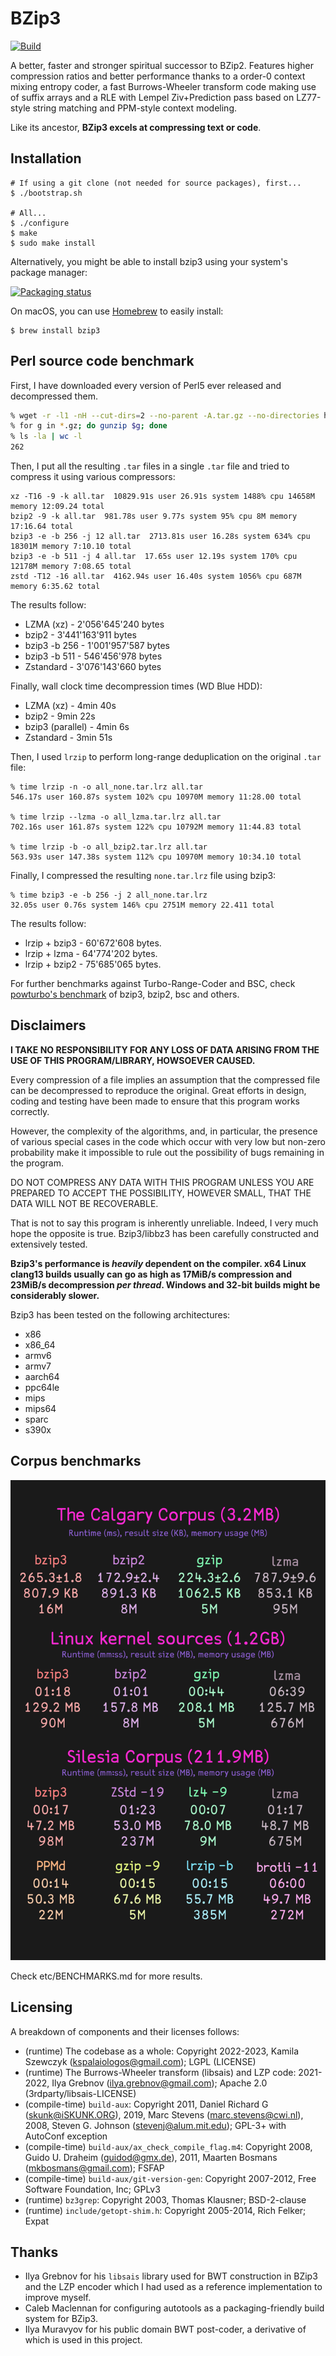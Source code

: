 # BZip3

[![Build](https://github.com/kspalaiologos/bzip3/actions/workflows/build.yml/badge.svg)](https://github.com/kspalaiologos/bzip3/actions/workflows/build.yml)

A better, faster and stronger spiritual successor to BZip2. Features higher compression ratios and better performance thanks to a order-0 context mixing entropy coder, a fast Burrows-Wheeler transform code making use of suffix arrays and a RLE with Lempel Ziv+Prediction pass based on LZ77-style string matching and PPM-style context modeling.

Like its ancestor, **BZip3 excels at compressing text or code**.

## Installation

```console
# If using a git clone (not needed for source packages), first...
$ ./bootstrap.sh

# All...
$ ./configure
$ make
$ sudo make install
```

Alternatively, you might be able to install bzip3 using your system's package manager:

[![Packaging status](https://repology.org/badge/vertical-allrepos/bzip3.svg?columns=3)](https://repology.org/project/bzip3/versions)

On macOS, you can use [Homebrew](https://brew.sh) to easily install:

```console
$ brew install bzip3
```

## Perl source code benchmark

First, I have downloaded every version of Perl5 ever released and decompressed them.

```bash
% wget -r -l1 -nH --cut-dirs=2 --no-parent -A.tar.gz --no-directories https://www.cpan.org/src/5.0/
% for g in *.gz; do gunzip $g; done
% ls -la | wc -l
262
```

Then, I put all the resulting `.tar` files in a single `.tar` file and tried to compress it using various compressors:

```
xz -T16 -9 -k all.tar  10829.91s user 26.91s system 1488% cpu 14658M memory 12:09.24 total
bzip2 -9 -k all.tar  981.78s user 9.77s system 95% cpu 8M memory 17:16.64 total
bzip3 -e -b 256 -j 12 all.tar  2713.81s user 16.28s system 634% cpu 18301M memory 7:10.10 total
bzip3 -e -b 511 -j 4 all.tar  17.65s user 12.19s system 170% cpu 12178M memory 7:08.65 total
zstd -T12 -16 all.tar  4162.94s user 16.40s system 1056% cpu 687M memory 6:35.62 total
```

The results follow:

* LZMA (xz) - 2'056'645'240 bytes
* bzip2 - 3'441'163'911 bytes
* bzip3 -b 256 - 1'001'957'587 bytes
* bzip3 -b 511 - 546'456'978 bytes
* Zstandard - 3'076'143'660 bytes

Finally, wall clock time decompression times (WD Blue HDD):
* LZMA (xz) - 4min 40s
* bzip2 - 9min 22s
* bzip3 (parallel) - 4min 6s
* Zstandard - 3min 51s

Then, I used `lrzip` to perform long-range deduplication on the original `.tar` file:

```
% time lrzip -n -o all_none.tar.lrz all.tar
546.17s user 160.87s system 102% cpu 10970M memory 11:28.00 total

% time lrzip --lzma -o all_lzma.tar.lrz all.tar
702.16s user 161.87s system 122% cpu 10792M memory 11:44.83 total

% time lrzip -b -o all_bzip2.tar.lrz all.tar
563.93s user 147.38s system 112% cpu 10970M memory 10:34.10 total
```

Finally, I compressed the resulting `none.tar.lrz` file using bzip3:

```
% time bzip3 -e -b 256 -j 2 all_none.tar.lrz
32.05s user 0.76s system 146% cpu 2751M memory 22.411 total
```

The results follow:

* lrzip + bzip3 - 60'672'608 bytes.
* lrzip + lzma - 64'774'202 bytes.
* lrzip + bzip2 - 75'685'065 bytes.

For further benchmarks against Turbo-Range-Coder and BSC, check [powturbo's benchmark](https://github.com/powturbo/Turbo-Range-Coder) of bzip3, bzip2, bsc and others.

## Disclaimers

**I TAKE NO RESPONSIBILITY FOR ANY LOSS OF DATA ARISING FROM THE USE OF THIS PROGRAM/LIBRARY, HOWSOEVER CAUSED.**

Every compression of a file implies an assumption that the compressed file can be decompressed to reproduce the original. Great efforts in design, coding and testing have been made to ensure that this program works correctly.

However, the complexity of the algorithms, and, in particular, the presence of various special cases in the code which occur with very low but non-zero probability make it impossible to rule out the possibility of bugs remaining in the program.

DO NOT COMPRESS ANY DATA WITH THIS PROGRAM UNLESS YOU ARE PREPARED TO ACCEPT THE POSSIBILITY, HOWEVER SMALL, THAT THE DATA WILL NOT BE RECOVERABLE.

That is not to say this program is inherently unreliable. Indeed, I very much hope the opposite is true. Bzip3/libbz3 has been carefully constructed and extensively tested.

**Bzip3's performance is _heavily_ dependent on the compiler. x64 Linux clang13 builds usually can go as high as 17MiB/s compression and 23MiB/s decompression _per thread_. Windows and 32-bit builds might be considerably slower.**

Bzip3 has been tested on the following architectures:
- x86
- x86_64
- armv6
- armv7
- aarch64
- ppc64le
- mips
- mips64
- sparc
- s390x

## Corpus benchmarks

![visualisation of the benchmarks](etc/benchmark.png)

Check etc/BENCHMARKS.md for more results.

## Licensing

A breakdown of components and their licenses follows:

- (runtime) The codebase as a whole: Copyright 2022-2023, Kamila Szewczyk (kspalaiologos@gmail.com); LGPL (LICENSE)
- (runtime) The Burrows-Wheeler transform (libsais) and LZP code: 2021-2022, Ilya Grebnov (ilya.grebnov@gmail.com); Apache 2.0 (3rdparty/libsais-LICENSE)
- (compile-time) `build-aux`: Copyright 2011, Daniel Richard G (skunk@iSKUNK.ORG), 2019, Marc Stevens (marc.stevens@cwi.nl), 2008, Steven G. Johnson (stevenj@alum.mit.edu); GPL-3+ with AutoConf exception
- (compile-time) `build-aux/ax_check_compile_flag.m4`: Copyright 2008, Guido U. Draheim (guidod@gmx.de), 2011, Maarten Bosmans (mkbosmans@gmail.com); FSFAP
- (compile-time) `build-aux/git-version-gen`: Copyright 2007-2012, Free Software Foundation, Inc; GPLv3
- (runtime) `bz3grep`: Copyright 2003, Thomas Klausner; BSD-2-clause
- (runtime) `include/getopt-shim.h`: Copyright 2005-2014, Rich Felker; Expat

## Thanks

- Ilya Grebnov for his `libsais` library used for BWT construction in BZip3 and the LZP encoder which I had used as a reference implementation to improve myself.
- Caleb Maclennan for configuring autotools as a packaging-friendly build system for BZip3.
- Ilya Muravyov for his public domain BWT post-coder, a derivative of which is used in this project.

